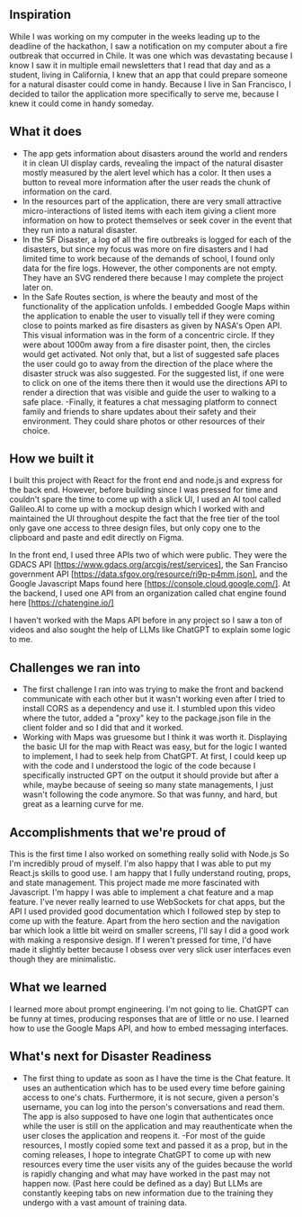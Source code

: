## Inspiration

While I was working on my computer in the weeks leading up to the deadline of the hackathon, I saw a notification on my computer about a fire outbreak that occurred in Chile. It was one which was devastating because I know I saw it in multiple email newsletters that I read that day and as a student, living in California, I knew that an app that could prepare someone for a natural disaster could come in handy. Because I live in San Francisco, I decided to tailor the application more specifically to serve me, because I knew it could come in handy someday.

## What it does

- The app gets information about disasters around the world and renders it in clean UI display cards, revealing the impact of the natural disaster mostly measured by the alert level which has a color. It then uses a button to reveal more information after the user reads the chunk of information on the card.
- In the resources part of the application, there are very small attractive micro-interactions of listed items with each item giving a client more information on how to protect themselves or seek cover in the event that they run into a natural disaster.
- In the SF Disaster, a log of all the fire outbreaks is logged for each of the disasters, but since my focus was more on fire disasters and I had limited time to work because of the demands of school, I found only data for the fire logs. However, the other components are not empty. They have an SVG rendered there because I may complete the project later on.
- In the Safe Routes section, is where the beauty and most of the functionality of the application unfolds. I embedded Google Maps within the application to enable the user to visually tell if they were coming close to points marked as fire disasters as given by NASA's Open API. This visual information was in the form of a concentric circle. If they were about 1000m away from a fire disaster point, then, the circles would get activated. Not only that, but a list of suggested safe places the user could go to away from the direction of the place where the disaster struck was also suggested. For the suggested list, if one were to click on one of the items there then it would use the directions API to render a direction that was visible and guide the user to walking to a safe place.
  -Finally, it features a chat messaging platform to connect family and friends to share updates about their safety and their environment. They could share photos or other resources of their choice.

## How we built it

I built this project with React for the front end and node.js and express for the back end. However, before building since I was pressed for time and couldn't spare the time to come up with a slick UI, I used an AI tool called Galileo.AI to come up with a mockup design which I worked with and maintained the UI throughout despite the fact that the free tier of the tool only gave one access to three design files, but only copy one to the clipboard and paste and edit directly on Figma.

In the front end, I used three APIs two of which were public. They were the GDACS API [https://www.gdacs.org/arcgis/rest/services], the San Franciso government API [https://data.sfgov.org/resource/ri9p-p4mm.json], and the Google Javascript Maps found here [https://console.cloud.google.com/]. At the backend, I used one API from an organization called chat engine found here [https://chatengine.io/]

I haven't worked with the Maps API before in any project so I saw a ton of videos and also sought the help of LLMs like ChatGPT to explain some logic to me.

## Challenges we ran into

- The first challenge I ran into was trying to make the front and backend communicate with each other but it wasn't working even after I tried to install CORS as a dependency and use it. I stumbled upon this video where the tutor, added a "proxy" key to the package.json file in the client folder and so I did that and it worked.
- Working with Maps was gruesome but I think it was worth it. Displaying the basic UI for the map with React was easy, but for the logic I wanted to implement, I had to seek help from ChatGPT. At first, I could keep up with the code and I understood the logic of the code because I specifically instructed GPT on the output it should provide but after a while, maybe because of seeing so many state managements, I just wasn't following the code anymore. So that was funny, and hard, but great as a learning curve for me.

## Accomplishments that we're proud of

This is the first time I also worked on something really solid with Node.js So I'm incredibly proud of myself. I'm also happy that I was able to put my React.js skills to good use. I am happy that I fully understand routing, props, and state management. This project made me more fascinated with Javascript. I'm happy I was able to implement a chat feature and a map feature. I've never really learned to use WebSockets for chat apps, but the API I used provided good documentation which I followed step by step to come up with the feature. Apart from the hero section and the navigation bar which look a little bit weird on smaller screens, I'll say I did a good work with making a responsive design. If I weren't pressed for time, I'd have made it slightly better because I obsess over very slick user interfaces even though they are minimalistic.

## What we learned

I learned more about prompt engineering. I'm not going to lie. ChatGPT can be funny at times, producing responses that are of little or no use. I learned how to use the Google Maps API, and how to embed messaging interfaces.

## What's next for Disaster Readiness

- The first thing to update as soon as I have the time is the Chat feature. It uses an authentication which has to be used every time before gaining access to one's chats. Furthermore, it is not secure, given a person's username, you can log into the person's conversations and read them. The app is also supposed to have one login that authenticates once while the user is still on the application and may reauthenticate when the user closes the application and reopens it.
  -For most of the guide resources, I mostly copied some text and passed it as a prop, but in the coming releases, I hope to integrate ChatGPT to come up with new resources every time the user visits any of the guides because the world is rapidly changing and what may have worked in the past may not happen now. (Past here could be defined as a day) But LLMs are constantly keeping tabs on new information due to the training they undergo with a vast amount of training data.
